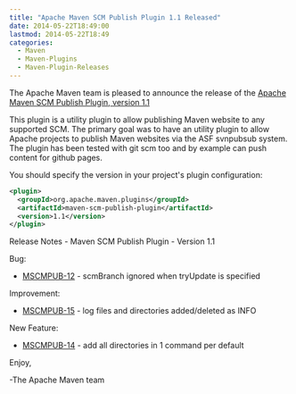 ```yaml
---
title: "Apache Maven SCM Publish Plugin 1.1 Released"
date: 2014-05-22T18:49:00
lastmod: 2014-05-22T18:49
categories:
  - Maven
  - Maven-Plugins
  - Maven-Plugin-Releases
---
```

The Apache Maven team is pleased to announce the release of the 
[Apache Maven SCM Publish Plugin, version 1.1](http://maven.apache.org/plugins/maven-scm-publish-plugin/)

This plugin is a utility plugin to allow publishing Maven website to any 
supported SCM. The primary goal was to have an utility plugin to allow Apache 
projects to publish Maven websites via the ASF svnpubsub system. The plugin 
has been tested with git scm too and by example can push content for github 
pages.


You should specify the version in your project's plugin configuration:

```xml
<plugin>
  <groupId>org.apache.maven.plugins</groupId>
  <artifactId>maven-scm-publish-plugin</artifactId>
  <version>1.1</version>
</plugin>
```

<!-- more -->

Release Notes - Maven SCM Publish Plugin - Version 1.1

Bug:

 * [MSCMPUB-12](https://issues.apache.org/jira/browse/MSCMPUB-12) - scmBranch ignored when tryUpdate is specified

Improvement:

 * [MSCMPUB-15](https://issues.apache.org/jira/browse/MSCMPUB-15) - log files and directories added/deleted as INFO

New Feature:

 * [MSCMPUB-14](https://issues.apache.org/jira/browse/MSCMPUB-14) - add all directories in 1 command per default

Enjoy,

-The Apache Maven team

